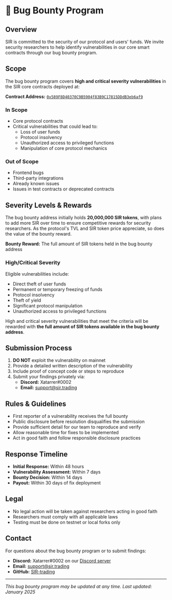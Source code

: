 # 🐛 Bug Bounty Program

## Overview

SIR is committed to the security of our protocol and users' funds. We invite security researchers to help identify vulnerabilities in our core smart contracts through our bug bounty program.

## Scope

The bug bounty program covers **high and critical severity vulnerabilities** in the SIR core contracts deployed at:

**Contract Address:** [`0x589F8D40370C9B5904f83B9C17815DDdB3eb6af9`](https://etherscan.io/address/0x589F8D40370C9B5904f83B9C17815DDdB3eb6af9)

### In Scope
- Core protocol contracts
- Critical vulnerabilities that could lead to:
  - Loss of user funds
  - Protocol insolvency
  - Unauthorized access to privileged functions
  - Manipulation of core protocol mechanics

### Out of Scope
- Frontend bugs
- Third-party integrations
- Already known issues
- Issues in test contracts or deprecated contracts

## Severity Levels & Rewards

The bug bounty address initially holds **20,000,000 SIR tokens**, with plans to add more SIR over time to ensure competitive rewards for security researchers. As the protocol's TVL and SIR token price appreciate, so does the value of the bounty reward.

**Bounty Reward:** The full amount of SIR tokens held in the bug bounty address

### High/Critical Severity
Eligible vulnerabilities include:
- Direct theft of user funds
- Permanent or temporary freezing of funds  
- Protocol insolvency
- Theft of yield
- Significant protocol manipulation
- Unauthorized access to privileged functions

High and critical severity vulnerabilities that meet the criteria will be rewarded with **the full amount of SIR tokens available in the bug bounty address**.

## Submission Process

1. **DO NOT** exploit the vulnerability on mainnet
2. Provide a detailed written description of the vulnerability
3. Include proof of concept code or steps to reproduce
4. Submit your findings privately via:
   - **Discord:** Xatarrer#0002
   - **Email:** support@sir.trading

## Rules & Guidelines

- First reporter of a vulnerability receives the full bounty
- Public disclosure before resolution disqualifies the submission
- Provide sufficient detail for our team to reproduce and verify
- Allow reasonable time for fixes to be implemented
- Act in good faith and follow responsible disclosure practices

## Response Timeline

- **Initial Response:** Within 48 hours
- **Vulnerability Assessment:** Within 7 days
- **Bounty Decision:** Within 14 days
- **Payout:** Within 30 days of fix deployment

## Legal

- No legal action will be taken against researchers acting in good faith
- Researchers must comply with all applicable laws
- Testing must be done on testnet or local forks only

## Contact

For questions about the bug bounty program or to submit findings:
- **Discord:** Xatarrer#0002 on our [Discord server](https://t.co/jFXfWEf9Rv)
- **Email:** support@sir.trading
- **GitHub:** [SIR-trading](https://github.com/SIR-trading)

---

*This bug bounty program may be updated at any time. Last updated: January 2025*
